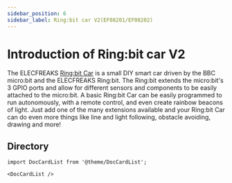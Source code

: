 ```yaml
---
sidebar_position: 6
sidebar_label: Ring:bit car V2(EF08201/EF08202)
---
```


# Introduction of Ring:bit car V2


The ELECFREAKS [Ring:bit Car](https://shop.elecfreaks.com/products/elecfreaks-micro-bit-ring-bit-v2-car-kit-without-micro-bit-board?_pos=4&_sid=66ba68dec&_ss=r) is a small DIY smart car driven by the BBC micro:bit and the ELECFREAKS Ring:bit. The Ring:bit extends the micro:bit's 3 GPIO ports and allow for different sensors and components to be easily attached to the micro:bit. A basic Ring:bit Car can be easily programmed to run autonomously, with a remote control, and even create rainbow beacons of light. Just add one of the many extensions available and your Ring:bit Car can do even more things like line and light following, obstacle avoiding, drawing and more!


## Directory

```mdx-code-block
import DocCardList from '@theme/DocCardList';

<DocCardList />
```

